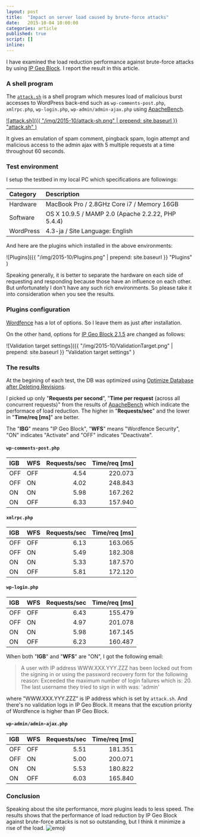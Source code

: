 ```yaml
---
layout: post
title:  "Impact on server load caused by brute-force attacks"
date:   2015-10-04 10:00:00
categories: article
published: true
script: []
inline:
---
```


I have examined the load reduction performance against brute-force attacks by 
using [IP Geo Block][IP-Geo-Block]. I report the result in this article.

<!--more-->

### <span id="1">A shell program</span> ###

The [`attack.sh`][attack-sh] is a shell program which mesures load of malicious
burst accesses to WordPress back-end such as `wp-comments-post.php`, 
`xmlrpc.php`, `wp-login.php`, `wp-admin/admin-ajax.php` using 
[ApacheBench][ApacheBench].

[![attack.sh]({{ "/img/2015-10/attack-sh.png" | prepend: site.baseurl }}
  "attack.sh"
)][repository]

It gives an emulation of spam comment, pingback spam, login attempt and 
malicious access to the admin ajax with 5 multiple requests at a time 
throughout 60 seconds.

### <span id="2">Test environment</span> ###

I setup the testbed in my local PC which specifications are followings:

| Category      | Description                                       |
|:--------------|:--------------------------------------------------|
| Hardware      | MacBook Pro / 2.8GHz Core i7 / Memory 16GB        |
| Software      | OS X 10.9.5 / MAMP 2.0 (Apache 2.2.22, PHP 5.4.4) |
| WordPress     | 4.3-ja / Site Language: English                   |

And here are the plugins which installed in the above environments:

![Plugins]({{ "/img/2015-10/Plugins.png" | prepend: site.baseurl }}
 "Plugins"
)

Speaking generally, it is better to separate the hardware on each side of 
requesting and responding because those have an influence on each other.
But unfortunately I don't have any such rich environments. So please take it 
into consideration when you see the results.

### <span id="3">Plugins configuration</span> ###

[Wordfence][Wordfence] has a lot of options. So I leave them as just after 
installation.

On the other hand, options for [IP Geo Block 2.1.5][IP-Geo-Block] are changed 
as follows:

![Validation target settings]({{ "/img/2015-10/ValidationTarget.png" | prepend: site.baseurl }}
 "Validation target settings"
)

### <span id="4">The results</span> ###

At the begining of each test, the DB was optimized using 
[Optimize Database after Deleting Revisions][OptimizeDB].

I picked up only "**Requests per second**", "**Time per request** (across all 
concurrent requests)" from the results of [ApacheBench][ApacheBench] which 
indicate the performace of load reduction. The higher in "**Requests/sec**" 
and the lower in "**Time/req [ms]**" are better.

The "**IBG**" means "IP Geo Block", "**WFS**" means "Wordfence Security", "ON" 
indicates "Activate" and "OFF" indicates "Deactivate".

#### `wp-comments-post.php` ####

| IGB | WFS | Requests/sec | Time/req [ms] |
|:----|:----|-------------:|--------------:|
| OFF | OFF |         4.54 |       220.073 |
| OFF | ON  |         4.02 |       248.843 |
| ON  | ON  |         5.98 |       167.262 |
| ON  | OFF |         6.33 |       157.940 |


#### `xmlrpc.php` ####

| IGB | WFS | Requests/sec | Time/req [ms] |
|:----|:----|-------------:|--------------:|
| OFF | OFF |         6.13 |       163.065 |
| OFF | ON  |         5.49 |       182.308 |
| ON  | ON  |         5.33 |       187.570 |
| ON  | OFF |         5.81 |       172.120 |

#### `wp-login.php` ####

| IGB | WFS | Requests/sec | Time/req [ms] |
|:----|:----|-------------:|--------------:|
| OFF | OFF |         6.43 |       155.479 |
| OFF | ON  |         4.97 |       201.078 |
| ON  | ON  |         5.98 |       167.145 |
| ON  | OFF |         6.23 |       160.487 |

When both "**IGB**" and "**WFS**" are "ON", I got the following email:

> A user with IP address WWW.XXX.YYY.ZZZ has been locked out from the signing 
> in or using the password recovery form for the following reason: Exceeded 
> the maximum number of login failures which is: 20. The last username they 
> tried to sign in with was: 'admin'

where "WWW.XXX.YYY.ZZZ" is IP address which is set by `attack.sh`. And there's 
no validation logs in IP Geo Block. It means that the excution priority of 
Wordfence is higher than IP Geo Block.

#### `wp-admin/admin-ajax.php` ####

| IGB | WFS | Requests/sec | Time/req [ms] |
|:----|:----|-------------:|--------------:|
| OFF | OFF |         5.51 |       181.351 |
| OFF | ON  |         5.00 |       200.071 |
| ON  | ON  |         5.53 |       180.822 |
| ON  | OFF |         6.03 |       165.840 |

### <span id="5">Conclusion</span> ###

Speaking about the site performance, more plugins leads to less speed. The 
results shows that the performance of load reduction by IP Geo Block against 
brute-force attacks is not so outstanding, but I think it minimize a rise of 
the load. <span class="emoji">
![emoji](https://assets-cdn.github.com/images/icons/emoji/unicode/2728.png)
</span>

[IP-Geo-Block]: https://wordpress.org/plugins/ip-geo-block/ "WordPress › IP Geo Block « WordPress Plugins"
[repository]:   https://github.com/tokkonopapa/WordPress-IP-Geo-Block/tree/master/test/bin "WordPress-IP-Geo-Block/test/bin at master"
[attack-sh]:    https://github.com/tokkonopapa/WordPress-IP-Geo-Block/blob/master/test/bin/attack.sh "WordPress-IP-Geo-Block/attack.sh at master"
[ApacheBench]:  http://httpd.apache.org/docs/current/programs/ab.html "ab - Apache HTTP server benchmarking tool"
[Testbed]:      https://en.wikipedia.org/wiki/Testbed "Testbed - Wikipedia, the free encyclopedia"
[Wordfence]:    https://www.wordfence.com/ "WordPress Security Plugin | Wordfence"
[OptimizeDB]:   https://wordpress.org/plugins/rvg-optimize-database/ "WordPress › Optimize Database after Deleting Revisions « WordPress Plugins"
[NinjaFire]:    http://blog.nintechnet.com/wordpress-brute-force-attack-detection-plugins-comparison/ "WordPress: Brute-force attack detection plugins comparison"
